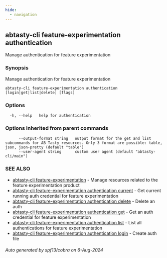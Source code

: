 ```yaml
---
hide:
  - navigation
---
```

## abtasty-cli feature-experimentation authentication

Manage authentication for feature experimentation

### Synopsis

Manage authentication for feature experimentation

```
abtasty-cli feature-experimentation authentication [login|get|list|delete] [flags]
```

### Options

```
  -h, --help   help for authentication
```

### Options inherited from parent commands

```
      --output-format string   output format for the get and list subcommands for AB Tasty resources. Only 3 format are possible: table, json, json-pretty (default "table")
      --user-agent string      custom user agent (default "abtasty-cli/main")
```

### SEE ALSO

* [abtasty-cli feature-experimentation](abtasty-cli_feature-experimentation.md)	 - Manage resources related to the feature experimentation product
* [abtasty-cli feature-experimentation authentication current](abtasty-cli_feature-experimentation_authentication_current.md)	 - Get current running auth credential for feature experimentation
* [abtasty-cli feature-experimentation authentication delete](abtasty-cli_feature-experimentation_authentication_delete.md)	 - Delete an auth
* [abtasty-cli feature-experimentation authentication get](abtasty-cli_feature-experimentation_authentication_get.md)	 - Get an auth credential for feature experimentation
* [abtasty-cli feature-experimentation authentication list](abtasty-cli_feature-experimentation_authentication_list.md)	 - List all authentications for feature experimentation
* [abtasty-cli feature-experimentation authentication login](abtasty-cli_feature-experimentation_authentication_login.md)	 - Create auth file

###### Auto generated by spf13/cobra on 6-Aug-2024
